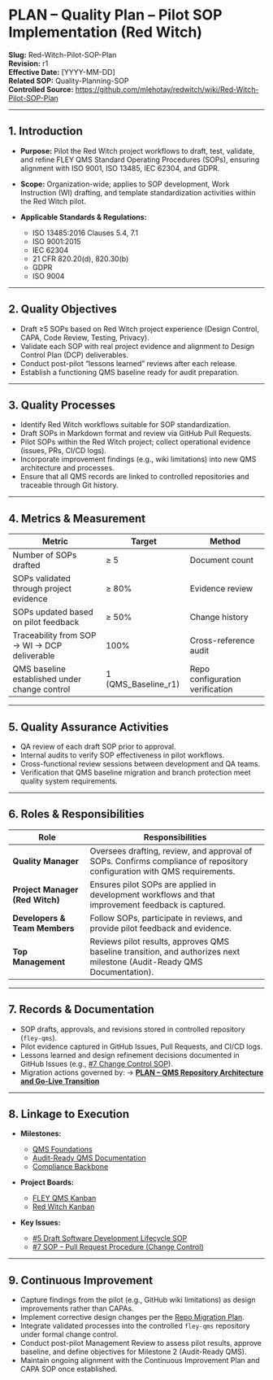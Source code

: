 # **PLAN – Quality Plan – Pilot SOP Implementation (Red Witch)**

**Slug:** Red-Witch-Pilot-SOP-Plan  
**Revision:** r1  
**Effective Date:** [YYYY-MM-DD]  
**Related SOP:** Quality-Planning-SOP  
**Controlled Source:** https://github.com/mlehotay/redwitch/wiki/Red-Witch-Pilot-SOP-Plan  

---

## **1. Introduction**

* **Purpose:**
  Pilot the Red Witch project workflows to draft, test, validate, and refine FLEY QMS Standard Operating Procedures (SOPs), ensuring alignment with ISO 9001, ISO 13485, IEC 62304, and GDPR.

* **Scope:**
  Organization-wide; applies to SOP development, Work Instruction (WI) drafting, and template standardization activities within the Red Witch pilot.

* **Applicable Standards & Regulations:**
  * ISO 13485:2016 Clauses 5.4, 7.1
  * ISO 9001:2015
  * IEC 62304
  * 21 CFR 820.20(d), 820.30(b)
  * GDPR
  * ISO 9004

---

## **2. Quality Objectives**

* Draft ≥5 SOPs based on Red Witch project experience (Design Control, CAPA, Code Review, Testing, Privacy).
* Validate each SOP with real project evidence and alignment to Design Control Plan (DCP) deliverables.
* Conduct post-pilot “lessons learned” reviews after each release.
* Establish a functioning QMS baseline ready for audit preparation.

---

## **3. Quality Processes**

* Identify Red Witch workflows suitable for SOP standardization.
* Draft SOPs in Markdown format and review via GitHub Pull Requests.
* Pilot SOPs within the Red Witch project; collect operational evidence (issues, PRs, CI/CD logs).
* Incorporate improvement findings (e.g., wiki limitations) into new QMS architecture and processes.
* Ensure that all QMS records are linked to controlled repositories and traceable through Git history.

---

## **4. Metrics & Measurement**

| Metric                                        | Target              | Method                          |
| --------------------------------------------- | ------------------- | ------------------------------- |
| Number of SOPs drafted                        | ≥ 5                 | Document count                  |
| SOPs validated through project evidence       | ≥ 80%               | Evidence review                 |
| SOPs updated based on pilot feedback          | ≥ 50%               | Change history                  |
| Traceability from SOP → WI → DCP deliverable  | 100%                | Cross-reference audit           |
| QMS baseline established under change control | 1 (QMS_Baseline_r1) | Repo configuration verification |

---

## **5. Quality Assurance Activities**

* QA review of each draft SOP prior to approval.
* Internal audits to verify SOP effectiveness in pilot workflows.
* Cross-functional review sessions between development and QA teams.
* Verification that QMS baseline migration and branch protection meet quality system requirements.

---

## **6. Roles & Responsibilities**

| Role                            | Responsibilities                                                                                                        |
| ------------------------------- | ----------------------------------------------------------------------------------------------------------------------- |
| **Quality Manager**             | Oversees drafting, review, and approval of SOPs. Confirms compliance of repository configuration with QMS requirements. |
| **Project Manager (Red Witch)** | Ensures pilot SOPs are applied in development workflows and that improvement feedback is captured.                      |
| **Developers & Team Members**   | Follow SOPs, participate in reviews, and provide pilot feedback and evidence.                                           |
| **Top Management**              | Reviews pilot results, approves QMS baseline transition, and authorizes next milestone (Audit-Ready QMS Documentation). |

---

## **7. Records & Documentation**

* SOP drafts, approvals, and revisions stored in controlled repository (`fley-qms`).
* Pilot evidence captured in GitHub Issues, Pull Requests, and CI/CD logs.
* Lessons learned and design refinement decisions documented in GitHub Issues (e.g., [#7 Change Control SOP](https://github.com/mlehotay/redwitch/issues/7)).
* Migration actions governed by:
  → [**PLAN – QMS Repository Architecture and Go-Live Transition**](https://github.com/mlehotay/redwitch/wiki/Repo-Migration-Plan)

---

## **8. Linkage to Execution**

* **Milestones:**

  * [QMS Foundations](https://github.com/mlehotay/redwitch/milestone/1)
  * [Audit-Ready QMS Documentation](https://github.com/mlehotay/redwitch/milestone/2)
  * [Compliance Backbone](https://github.com/mlehotay/redwitch/milestone/3)

* **Project Boards:**

  * [FLEY QMS Kanban](https://github.com/users/mlehotay/projects/3)
  * [Red Witch Kanban](https://github.com/users/mlehotay/projects/4)

* **Key Issues:**

  * [#5 Draft Software Development Lifecycle SOP](https://github.com/mlehotay/redwitch/issues/5)
  * [#7 SOP – Pull Request Procedure (Change Control)](https://github.com/mlehotay/redwitch/issues/7)

---

## **9. Continuous Improvement**

* Capture findings from the pilot (e.g., GitHub wiki limitations) as design improvements rather than CAPAs.
* Implement corrective design changes per the [Repo Migration Plan](https://github.com/mlehotay/redwitch/wiki/Repo-Migration-Plan).
* Integrate validated processes into the controlled `fley-qms` repository under formal change control.
* Conduct post-pilot Management Review to assess pilot results, approve baseline, and define objectives for Milestone 2 (Audit-Ready QMS).
* Maintain ongoing alignment with the Continuous Improvement Plan and CAPA SOP once established.

